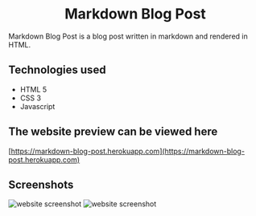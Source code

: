 <h1 align="center">Markdown Blog Post</h1>

Markdown Blog Post is a blog post written in markdown and rendered in HTML.
<p align="center"></p>


## Technologies used

* HTML 5
* CSS 3
* Javascript

## The website preview can be viewed here
[https://markdown-blog-post.herokuapp.com](https://markdown-blog-post.herokuapp.com)


## Screenshots

![website screenshot](https://gdurl.com/I3BW/)
![website screenshot](https://gdurl.com/sWwc/)